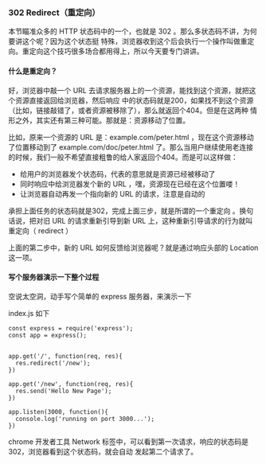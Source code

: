 ### 302 Redirect（重定向）

本节瞄准众多的 HTTP 状态码中的一个，也就是 302 。那么多状态码不讲，为何要讲这个呢？因为这个状态挺 特殊，浏览器收到这个后会执行一个操作叫做重定向。重定向这个技巧很多场合都用得上，所以今天要专门讲讲。

#### 什么是重定向？

好，浏览器中敲一个 URL 去请求服务器上的一个资源，能找到这个资源，就把这个资源直接返回给浏览器，然后响应 中的状态码就是200，如果找不到这个资源（比如，链接敲错了，或者资源被移除了），那么就返回个404。但是在这两种 情形之外，其实还有第三种可能。那就是：资源移动了位置。

比如，原来一个资源的 URL 是：example.com/peter.html ，现在这个资源移动了位置移动到了 example.com/doc/peter.html 了。那么当用户继续使用老连接的时候，我们一般不希望直接粗鲁的给人家返回个404。而是可以这样做：

* 给用户的浏览器发个状态码，代表的意思就是资源已经被移动了
* 同时响应中给浏览器发个新的 URL ，嘿，资源现在已经在这个位置喽！
* 让浏览器自动再发一个指向新的 URL 的请求，注意是自动的

承担上面任务的状态码就是302，完成上面三步，就是所谓的一个重定向 。换句话说，把对旧 URL 的请求重新引导到新 URL 上，这种重新引导请求的行为就叫重定向（ redirect ）

上面的第二步中，新的 URL 如何反馈给浏览器呢？就是通过响应头部的 Location 这一项。

#### 写个服务器演示一下整个过程

空说太空洞，动手写个简单的 express 服务器，来演示一下

index.js 如下

```
const express = require('express');
const app = express();


app.get('/', function(req, res){
  res.redirect('/new');
})

app.get('/new', function(req, res){
  res.send('Hello New Page');
})

app.listen(3000, function(){
  console.log('running on port 3000...');
})

```
chrome 开发者工具 Network 标签中，可以看到第一次请求，响应的状态码是302，浏览器看到这个状态码，就会自动 发起第二个请求了。
